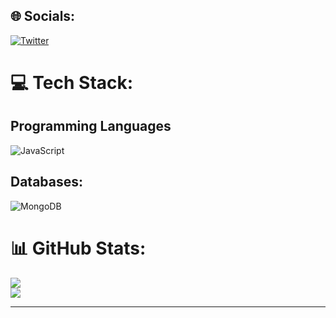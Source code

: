 ## 🌐 Socials:
[![Twitter](https://img.shields.io/badge/Twitter-%231DA1F2.svg?logo=Twitter&logoColor=white)](https://twitter.com/) 

# 💻 Tech Stack:
## Programming Languages
 ![JavaScript](https://img.shields.io/badge/javascript-%23323330.svg?style=for-the-badge&logo=javascript&logoColor=%23F7DF1E)

## Databases:
![MongoDB](https://img.shields.io/badge/MongoDB-%234ea94b.svg?style=for-the-badge&logo=mongodb&logoColor=white) 
# 📊 GitHub Stats:
![](https://github-readme-streak-stats.herokuapp.com/?user=thugruu&theme=dark&hide_border=false)<br/>
![](https://github-readme-stats.vercel.app/api/top-langs/?username=thugruu&theme=dark&hide_border=false&include_all_commits=true&count_private=false&layout=compact)

---
